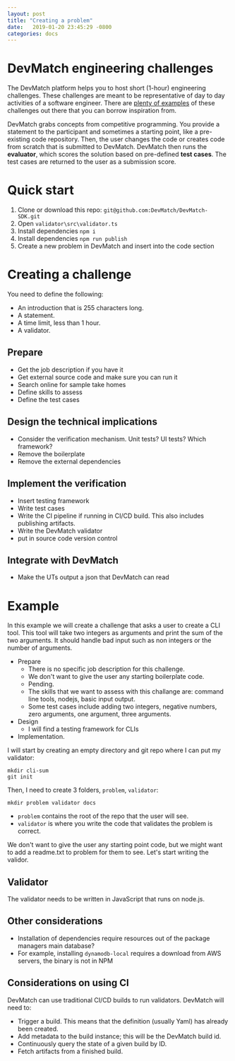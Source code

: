 ```yaml
---
layout: post
title: "Creating a problem"
date:   2019-01-20 23:45:29 -0800
categories: docs
---
```


# DevMatch engineering challenges

The DevMatch platform helps you to host short (1-hour) engineering challenges. These challenges are meant to be representative of day to day activities of a software engineer. There are [plenty of examples](https://www.trytapioca.com/library-of-assessments) of these challenges out there that you can borrow inspiration from. 

DevMatch grabs concepts from competitive programming. You provide a statement to the participant and sometimes a starting point, like a pre-existing code repository. Then, the user changes the code or creates code from scratch that is submitted to DevMatch. DevMatch then runs the **evaluator**, which scores the solution based on pre-defined **test cases**. The test cases are returned to the user as a submission score.

<!--
::: mermaid
sequenceDiagram
    autonumber
    actor User
    participant DevMatch
    participant Challenge
    User->>DevMatch: Open Problem
    DevMatch->>Challenge: Open Problem
    Note right of Challenge: prerequisites()
    Note right of Challenge: openProblem()
    Note right of Challenge: getProblemStatement()
    Challenge->>DevMatch: Statement
    DevMatch->>User: Statement
    loop SolveProblem
        User->>DevMatch: Submit
        DevMatch->>Challenge: Submit
        Note right of Challenge: getTestCase()
        Note right of Challenge: validate()
        Challenge->>DevMatch: Test cases
        DevMatch->>User: Test cases
    end
:::
-->

# Quick start

1. Clone or download this repo: `git@github.com:DevMatch/DevMatch-SDK.git`
2. Open `validator\src\validator.ts`
3. Install dependencies `npm i`
4. Install dependencies `npm run publish`
5. Create a new problem in DevMatch and insert into the code section


# Creating a challenge


You need to define the following:

* An introduction that is 255 characters long.
* A statement.
* A time limit, less than 1 hour.
* A validator.

## Prepare
* Get the job description if you have it
* Get external source code and make sure you can run it
* Search online for sample take homes
* Define skills to assess
* Define the test cases

## Design the technical implications
  * Consider the verification mechanism. Unit tests? UI tests? Which framework?
  * Remove the boilerplate
  * Remove the external dependencies

##  Implement the verification
  * Insert testing framework
  * Write test cases
  * Write the CI pipeline if running in CI/CD build. This also includes publishing artifacts.
  * Write the DevMatch validator
  * put in source code version control

## Integrate with DevMatch
  * Make the UTs output a json that DevMatch can read

# Example

In this example we will create a challenge that asks a user to create a CLI tool. This tool will take two integers as arguments and print the sum of the two arguments. It should handle bad input such as non integers or the number of arguments.

* Prepare
  * There is no specific job description for this challenge.
  * We don't want to give the user any starting boilerplate code.
  * Pending.
  * The skills that we want to assess with this challange are: command line tools, nodejs, basic input output.
  * Some test cases include adding two integers, negative numbers, zero arguments, one argument, three arguments.
* Design
  * I will find a testing framework for CLIs
* Implementation.

I will start by creating an empty directory and git repo where I can put my validator:

```
mkdir cli-sum
git init
```

Then, I need to create 3 folders, `problem`, `validator`:

```
mkdir problem validator docs
```

* `problem` contains the root of the repo that the user will see.
* `validator` is where you write the code that validates the problem is correct.

We don't want to give the user any starting point code, but we might want to add a readme.txt to problem for them to see. Let's start writing the validor.

## Validator

The validator needs to be written in JavaScript that runs on node.js. 


## Other considerations

* Installation of dependencies require resources out of the package managers main database?
* For example, installing `dynamodb-local` requires a download from AWS servers, the binary is not in NPM 

## Considerations on using CI
DevMatch can use traditional CI/CD builds to run validators. DevMatch will need to:

* Trigger a build. This means that the definition (usually Yaml) has already been created.
* Add metadata to the build instance; this will be the DevMatch build id.
* Continuously query the state of a given build by ID.
* Fetch artifacts from a finished build.

